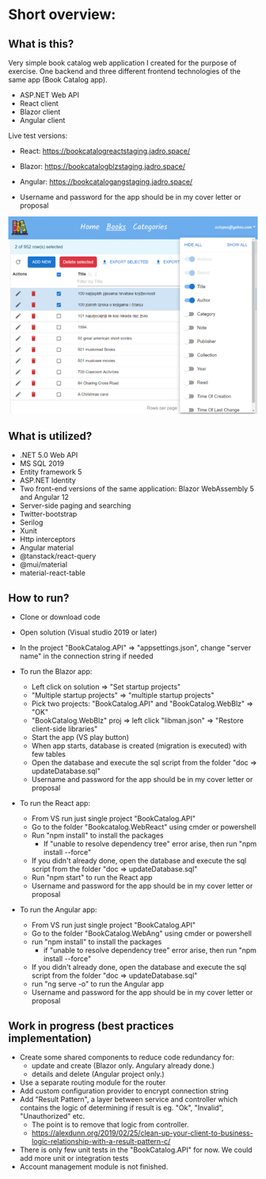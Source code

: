 Short overview:
===============




What is this?
-------------

Very simple book catalog web application I created for the purpose of exercise. 
One backend and three different frontend technologies of the same app (Book Catalog app).

- ASP.NET Web API
- React client
- Blazor client
- Angular client

Live test versions:

- React: https://bookcatalogreactstaging.jadro.space/
- Blazor: https://bookcatalogblzstaging.jadro.space/
- Angular: https://bookcatalogangstaging.jadro.space/

- Username and password for the app should be in my cover letter or proposal



![screenshot](doc/reactAppScreenshot.png "app screenshot")




What is utilized?
-------------------

* .NET 5.0 Web API
* MS SQL 2019
* Entity framework 5
* ASP.NET Identity
* Two front-end versions of the same application: Blazor WebAssembly 5 and Angular 12
* Server-side paging and searching
* Twitter-bootstrap 
* Serilog
* Xunit
* Http interceptors
* Angular material
* @tanstack/react-query
* @mui/material
* material-react-table



How to run?
-----------

* Clone or download code

* Open solution (Visual studio 2019 or later)

* In the project "BookCatalog.API" => "appsettings.json", change "server name"  in the connection string if needed

* To run the Blazor app:

  * Left click on solution => "Set startup projects"
  * "Multiple startup projects" => "multiple startup projects"
  * Pick two projects: "BookCatalog.API" and "BookCatalog.WebBlz" => "OK"
  * "BookCatalog.WebBlz" proj => left click "libman.json" => "Restore client-side libraries"
  * Start the app (VS play button)
  * When app starts, database is created (migration is executed) with few tables
  * Open the database and execute the sql script from the folder "doc => updateDatabase.sql"
  * Username and password for the app should be in my cover letter or proposal


* To run the React app:
  * From VS run just single project "BookCatalog.API"

  - Go to the folder "Bookcatalog.WebReact" using cmder or powershell 
  - Run "npm install" to install the packages
    - If "unable to resolve dependency tree" error arise, then run "npm install --force"
  - If you didn't already done, open the database and execute the sql script from the folder "doc => updateDatabase.sql"
  - Run "npm start" to run the React app
  - Username and password for the app should be in my cover letter or proposal
      

* To run the Angular app:
  * From VS run just single project "BookCatalog.API"

  - Go to the folder "BookCatalog.WebAng" using cmder or powershell 
  - run "npm install" to install the packages
    - if "unable to resolve dependency tree" error arise, then run "npm install --force" 
  - If you didn't already done, open the database and execute the sql script from the folder "doc => updateDatabase.sql"
  - run "ng serve -o" to run the Angular app
  - Username and password for the app should be in my cover letter or proposal



## Work in progress (best practices implementation)

- Create some shared components to reduce code redundancy for:
  - update and create (Blazor only. Angulary already done.)
  - details and delete (Angular project only.)
- Use a separate routing module for the router
- Add custom configuration provider to encrypt  connection string
- Add "Result Pattern", a layer between service and controller which contains the logic of determining if result is eg. "Ok", "Invalid", "Unauthorized" etc. 
  - The point is to remove that logic from controller.
  - https://alexdunn.org/2019/02/25/clean-up-your-client-to-business-logic-relationship-with-a-result-pattern-c/
- There is only few unit tests in the "BookCatalog.API" for now. We could add more unit or integration tests
- Account management module is not finished.
